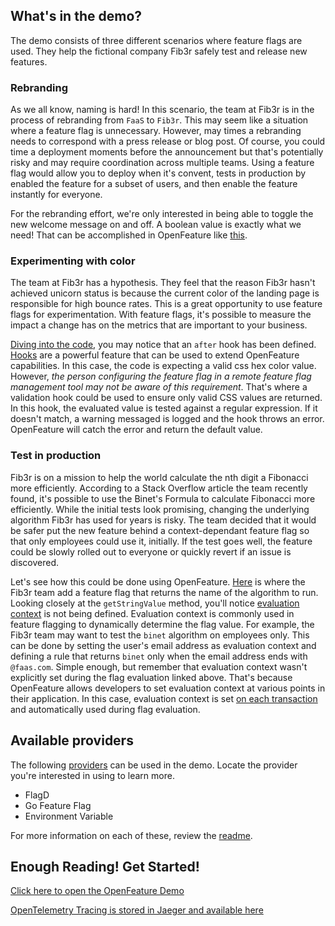 ## What's in the demo?

The demo consists of three different scenarios where feature flags are used. They help the fictional company Fib3r safely test and release new features.

### Rebranding

As we all know, naming is hard! In this scenario, the team at Fib3r is in the process of rebranding from `FaaS` to `Fib3r`. This may seem like a situation where a feature flag is unnecessary. However, may times a rebranding needs to correspond with a press release or blog post. Of course, you could time a deployment moments before the announcement but that's potentially risky and may require coordination across multiple teams. Using a feature flag would allow you to deploy when it's convent, tests in production by enabled the feature for a subset of users, and then enable the feature instantly for everyone.

For the rebranding effort, we're only interested in being able to toggle the new welcome message on and off. A boolean value is exactly what we need! That can be accomplished in OpenFeature like [this](https://github.com/open-feature/playground/blob/main/packages/app/src/app/message/message.service.ts).

### Experimenting with color

The team at Fib3r has a hypothesis. They feel that the reason Fib3r hasn't achieved unicorn status is because the current color of the landing page is responsible for high bounce rates. This is a great opportunity to use feature flags for experimentation. With feature flags, it's possible to measure the impact a change has on the metrics that are important to your business.

[Diving into the code](https://github.com/open-feature/playground/blob/main/packages/app/src/app/hex-color/hex-color.service.ts), you may notice that an `after` hook has been defined. [Hooks](https://docs.openfeature.dev/docs/reference/concepts/hooks) are a powerful feature that can be used to extend OpenFeature capabilities. In this case, the code is expecting a valid css hex color value. However, _the person configuring the feature flag in a remote feature flag management tool may not be aware of this requirement_. That's where a validation hook could be used to ensure only valid CSS values are returned. In this hook, the evaluated value is tested against a regular expression. If it doesn't match, a warning messaged is logged and the hook throws an error. OpenFeature will catch the error and return the default value.

### Test in production

Fib3r is on a mission to help the world calculate the nth digit a Fibonacci more efficiently. According to a Stack Overflow article the team recently found, it's possible to use the Binet's Formula to calculate Fibonacci more efficiently. While the initial tests look promising, changing the underlying algorithm Fib3r has used for years is risky. The team decided that it would be safer put the new feature behind a context-dependant feature flag so that only employees could use it, initially. If the test goes well, the feature could be slowly rolled out to everyone or quickly revert if an issue is discovered.

Let's see how this could be done using OpenFeature. [Here](https://github.com/open-feature/playground/blob/main/packages/fibonacci/src/lib/fibonacci.ts) is where the Fib3r team add a feature flag that returns the name of the algorithm to run. Looking closely at the `getStringValue` method, you'll notice [evaluation context](https://docs.openfeature.dev/docs/reference/concepts/evaluation-context) is not being defined. Evaluation context is commonly used in feature flagging to dynamically determine the flag value. For example, the Fib3r team may want to test the `binet` algorithm on employees only. This can be done by setting the user's email address as evaluation context and defining a rule that returns `binet` only when the email address ends with `@faas.com`. Simple enough, but remember that evaluation context wasn't explicitly set during the flag evaluation linked above. That's because OpenFeature allows developers to set evaluation context at various points in their application. In this case, evaluation context is set [on each transaction](https://github.com/open-feature/playground/blob/main/packages/app/src/app/transaction-context.middleware.ts) and automatically used during flag evaluation.

## Available providers

The following [providers](https://docs.openfeature.dev/docs/reference/concepts/provider) can be used in the demo. Locate the provider you're interested in using to learn more.

- FlagD
- Go Feature Flag
- Environment Variable

For more information on each of these, review the [readme](https://github.com/open-feature/playground/blob/main/README.md).

## Enough Reading! Get Started!

[Click here to open the OpenFeature Demo]({{TRAFFIC_HOST1_30000}})

[OpenTelemetry Tracing is stored in Jaeger and available here]({{TRAFFIC_HOST1_16686}})